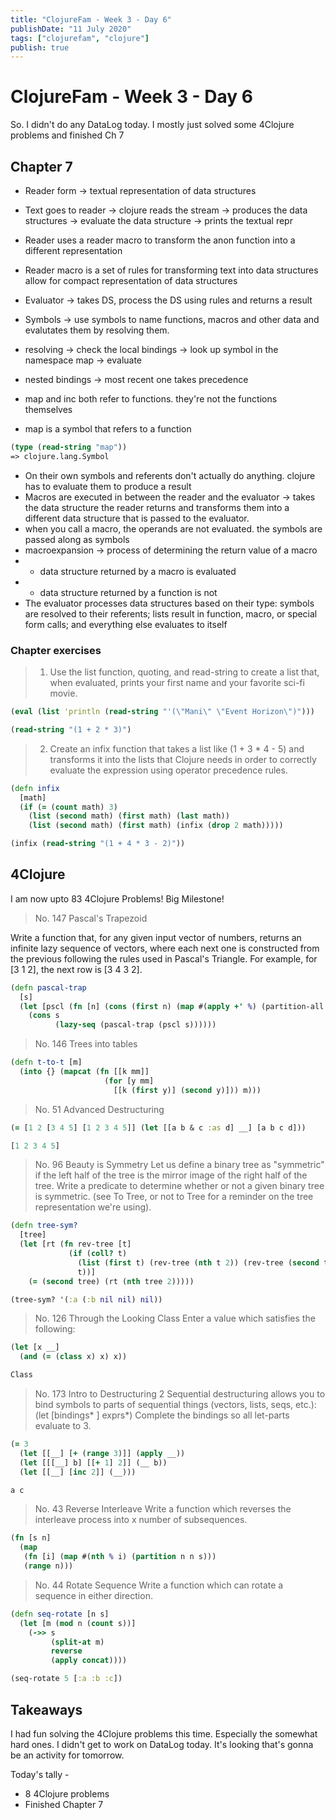 ```yaml
---
title: "ClojureFam - Week 3 - Day 6"
publishDate: "11 July 2020"
tags: ["clojurefam", "clojure"]
publish: true
---
```


# ClojureFam - Week 3 - Day 6

So. I didn't do any DataLog today. I mostly just solved some 4Clojure problems and finished Ch 7

## Chapter 7

* Reader form -> textual representation of data structures
* Text goes to reader -> clojure reads the stream -> produces the data structures -> evaluate the data structure -> prints the textual repr
* Reader uses a reader macro to transform the anon function into a different representation
* Reader macro is a set of rules for transforming text into data structures allow for compact representation of data structures

* Evaluator -> takes DS, process the DS using rules and returns a result
* Symbols -> use symbols to name functions, macros and other data and evalutates them by resolving them.
* resolving -> check the local bindings -> look up symbol in the namespace map -> evaluate
* nested bindings -> most recent one takes precedence

* map and inc both refer to functions. they're not the functions themselves
* map is a symbol that refers to a function

```clojure
(type (read-string "map"))
=> clojure.lang.Symbol
```

* On their own symbols and referents don't actually do anything. clojure has to evaluate them to produce a result
* Macros are executed in between the reader and the evaluator -> takes the data structure the reader returns and transforms them into a different data structure that is passed to the evaluator.
* when you call a macro, the operands are not evaluated. the symbols are passed along as symbols
* macroexpansion -> process of determining the return value of a macro
* * data structure returned by a macro is evaluated
* * data structure returned by a function is not
* The evaluator processes data structures based on their type: symbols are resolved to their referents; lists result in function, macro, or special form calls; and everything else evaluates to itself

### Chapter exercises

> 1. Use the list function, quoting, and read-string to create a list that, when evaluated, prints your first name and your favorite sci-fi movie.

```clojure
(eval (list 'println (read-string "'(\"Mani\" \"Event Horizon\")")))

(read-string "(1 + 2 * 3)")
```

> 2. Create an infix function that takes a list like (1 + 3 * 4 - 5) and transforms it into the lists that Clojure needs in order to correctly evaluate the expression using operator precedence rules.

```clojure
(defn infix
  [math]
  (if (= (count math) 3)
    (list (second math) (first math) (last math))
    (list (second math) (first math) (infix (drop 2 math)))))

(infix (read-string "(1 + 4 * 3 - 2)"))
```

## 4Clojure

I am now upto 83 4Clojure Problems! Big Milestone!

> No. 147 Pascal's Trapezoid

Write a function that, for any given input vector of numbers, returns an infinite lazy sequence of vectors, where each next one is constructed from the previous following the rules used in Pascal's Triangle. For example, for [3 1 2], the next row is [3 4 3 2].

```clojure
(defn pascal-trap
  [s]
  (let [pscl (fn [n] (cons (first n) (map #(apply +' %) (partition-all 2 1 n))))]
    (cons s
          (lazy-seq (pascal-trap (pscl s))))))
```

> No. 146
Trees into tables

```clojure
(defn t-to-t [m]
  (into {} (mapcat (fn [[k mm]]
                     (for [y mm]
                       [[k (first y)] (second y)])) m)))
```

> No. 51 Advanced Destructuring

```clojure
(= [1 2 [3 4 5] [1 2 3 4 5]] (let [[a b & c :as d] __] [a b c d]))

[1 2 3 4 5]
```

> No. 96 Beauty is Symmetry
> Let us define a binary tree as "symmetric" if the left half of the tree is the mirror image of the right half of the tree. Write a predicate to determine whether or not a given binary tree is symmetric. (see To Tree, or not to Tree for a reminder on the tree representation we're using).

```clojure
(defn tree-sym?
  [tree]
  (let [rt (fn rev-tree [t]
             (if (coll? t)
               (list (first t) (rev-tree (nth t 2)) (rev-tree (second t)))
               t))]
    (= (second tree) (rt (nth tree 2)))))

(tree-sym? '(:a (:b nil nil) nil))
```

> No. 126 Through the Looking Class
> Enter a value which satisfies the following:

```clojure
(let [x __]
  (and (= (class x) x) x))

Class
```

> No. 173 Intro to Destructuring 2
> Sequential destructuring allows you to bind symbols to parts of sequential things (vectors, lists, seqs, etc.): (let [bindings* ] exprs*) Complete the bindings so all let-parts evaluate to 3.

```clojure
(= 3
  (let [[__] [+ (range 3)]] (apply __))
  (let [[[__] b] [[+ 1] 2]] (__ b))
  (let [[__] [inc 2]] (__)))

a c
```

> No. 43 Reverse Interleave
> Write a function which reverses the interleave process into x number of subsequences.

```clojure
(fn [s n]
  (map
   (fn [i] (map #(nth % i) (partition n n s)))
   (range n)))
```

> No. 44 Rotate Sequence
> Write a function which can rotate a sequence in either direction.

```clojure
(defn seq-rotate [n s]
  (let [m (mod n (count s))]
    (->> s
         (split-at m)
         reverse
         (apply concat))))

(seq-rotate 5 [:a :b :c])
```

## Takeaways

I had fun solving the 4Clojure problems this time. Especially the somewhat hard ones. I didn't get to work on DataLog today. It's looking that's gonna be an activity for tomorrow.

Today's tally -

* 8 4Clojure problems
* Finished Chapter 7
